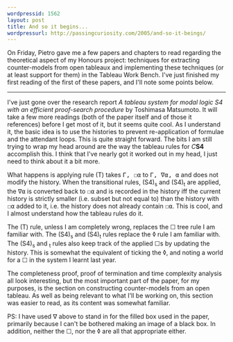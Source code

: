 ```yaml
---
wordpressid: 1562
layout: post
title: And so it begins...
wordpressurl: http://passingcuriosity.com/2005/and-so-it-beings/
---
```

On Friday, Pietro gave me a few papers and chapters to read regarding the theoretical aspect of my Honours project: techniques for extracting counter-models from open tableaux and implementing these techniques (or at least support for them) in the Tableau Work Bench. I've just finished my first reading of the first of these papers, and I'll note some points below.

----------------------

I've just gone over the research report  *A tableau system for modal logic S4 with an efficient proof-search procedure* by Toshimasa Matsumoto. It will take a few more readings (both of the paper itself and of those it references) before I get most of it, but it seems quite cool. As I understand it, the basic idea is to use the histories to prevent re-application of formulae and the attendant loops. This is quite straight forward. The bits I am still trying to wrap my head around are the way the tableau rules for <span style="font-style: italic;">C</span><span style="font-weight: bold;">S4</span> accomplish this. I think that I've nearly got it worked out in my head, I just need to think about it a bit more.

What happens is applying rule (T) takes <tt>&Gamma;, <span class="BOX">&#9744;</span>&alpha;</tt> to <tt>&Gamma;, <span class="BLACKBOX">&nabla;</span>&alpha;, &alpha;</tt> and does not modify the history. When the transitional rules, (S4)<sub>s</sub> and (S4)<sub>t</sub> are applied, the <tt><span class="BLACKBOX">&nabla;</span>&alpha;</tt> is converted back to <tt><span class="BOX">&#9744;</span>&alpha;</tt> and is recorded in the history iff the current history is strictly smaller (i.e. subset but not equal to) than the history with <tt><span class="BOX">&#9744;</span>&alpha;</tt> added to it, i.e. the history does not already contain <tt><span class="BOX">&#9744;</span>&alpha;</tt>. This is cool, and I almost understand how the tableau rules do it.

The (T) rule, unless I am completely wrong, replaces the <span class="BOX">&#9744;</span> tree rule I am familiar with. The (S4)<sub>s</sub> and (S4)<sub>t</sub> rules replace the <span class="DIAMOND">&loz;</span> rule I am familiar with. The (S4)<sub>s</sub> and <sub>t</sub> rules also keep track of the applied <span class="BOX">&#9744;</span>s by updating the history. This is somewhat the equivalent of ticking the <span class="DIAMOND">&loz;</span>, and noting a world for a <span class="BOX">&#9744;</span> in the system I learnt last year.

The completeness proof, proof of termination and time complexity analysis all look interesting, but the most important part of the paper, for my purposes, is the section on constructing counter-models from an open tableau. As well as being relevant to what I'll be working on, this section was easier to read, as its content was somewhat familiar.

PS: I have used &nabla; above to stand in for the filled box used in the paper, primarily because I can't be bothered making an image of a black box. In addition, neither the &#9744;, nor the &loz; are all that appropriate either.
